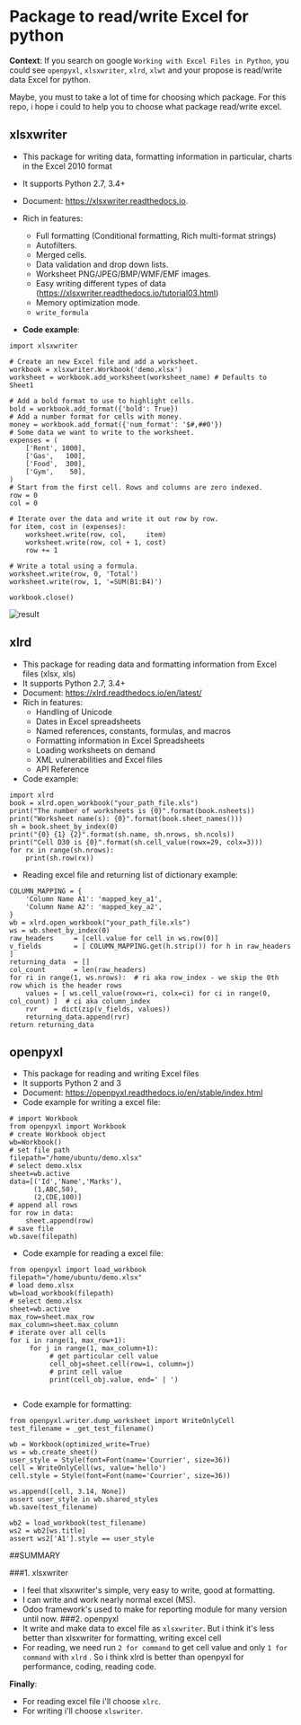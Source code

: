 # Package to read/write Excel for python
**Context**: If you search on google  `Working with Excel Files in Python`, you could see `openpyxl`, `xlsxwriter`, `xlrd`, `xlwt`
and your propose is read/write data Excel for python.

Maybe, you must to take a lot of time for choosing which package. For this repo, i hope i could to help you to choose what package read/write excel.


## xlsxwriter
- This package for writing data, formatting information in particular, charts in the Excel 2010 format 
- It supports Python 2.7, 3.4+
- Document: https://xlsxwriter.readthedocs.io.
- Rich in features:
    - Full formatting (Conditional formatting, Rich multi-format strings)
    - Autofilters.
    - Merged cells.
    - Data validation and drop down lists.
    - Worksheet PNG/JPEG/BMP/WMF/EMF images.
    - Easy writing different types of data (https://xlsxwriter.readthedocs.io/tutorial03.html)
    - Memory optimization mode.
    - `write_formula`

- **Code example**:
```
import xlsxwriter

# Create an new Excel file and add a worksheet.
workbook = xlsxwriter.Workbook('demo.xlsx')
worksheet = workbook.add_worksheet(worksheet_name) # Defaults to Sheet1

# Add a bold format to use to highlight cells.
bold = workbook.add_format({'bold': True})
# Add a number format for cells with money.
money = workbook.add_format({'num_format': '$#,##0'})
# Some data we want to write to the worksheet.
expenses = (
    ['Rent', 1000],
    ['Gas',   100],
    ['Food',  300],
    ['Gym',    50],
)
# Start from the first cell. Rows and columns are zero indexed.
row = 0
col = 0

# Iterate over the data and write it out row by row.
for item, cost in (expenses):
    worksheet.write(row, col,     item)
    worksheet.write(row, col + 1, cost)
    row += 1

# Write a total using a formula.
worksheet.write(row, 0, 'Total')
worksheet.write(row, 1, '=SUM(B1:B4)')

workbook.close()

```
![result](https://xlsxwriter.readthedocs.io/_images/tutorial01.png)

## xlrd
- This package for reading data and formatting information from Excel files (xlsx, xls)
- It supports Python 2.7, 3.4+
- Document: https://xlrd.readthedocs.io/en/latest/
- Rich in features:
    - Handling of Unicode
    - Dates in Excel spreadsheets
    - Named references, constants, formulas, and macros
    - Formatting information in Excel Spreadsheets
    - Loading worksheets on demand
    - XML vulnerabilities and Excel files
    - API Reference
- Code example:
```
import xlrd
book = xlrd.open_workbook("your_path_file.xls")
print("The number of worksheets is {0}".format(book.nsheets))
print("Worksheet name(s): {0}".format(book.sheet_names()))
sh = book.sheet_by_index(0)
print("{0} {1} {2}".format(sh.name, sh.nrows, sh.ncols))
print("Cell D30 is {0}".format(sh.cell_value(rowx=29, colx=3)))
for rx in range(sh.nrows):
    print(sh.row(rx))
```
- Reading excel file and returning list of dictionary example:

```
COLUMN_MAPPING = {
    'Column Name A1': 'mapped_key_a1',
    'Column Name A2': 'mapped_key_a2',
}
wb = xlrd.open_workbook("your_path_file.xls")
ws = wb.sheet_by_index(0)
raw_headers     = [cell.value for cell in ws.row(0)]
v_fields        = [ COLUMN_MAPPING.get(h.strip()) for h in raw_headers ]
returning_data  = []
col_count       = len(raw_headers)
for ri in range(1, ws.nrows):  # ri aka row_index - we skip the 0th row which is the header rows
    values = [ ws.cell_value(rowx=ri, colx=ci) for ci in range(0, col_count) ]  # ci aka column_index
    rvr    = dict(zip(v_fields, values))
    returning_data.append(rvr)
return returning_data
```


## openpyxl
- This package for reading and writing Excel files 
- It supports Python 2 and 3
- Document: https://openpyxl.readthedocs.io/en/stable/index.html
- Code example for writing a excel file:
```
# import Workbook
from openpyxl import Workbook
# create Workbook object
wb=Workbook()
# set file path
filepath="/home/ubuntu/demo.xlsx"
# select demo.xlsx
sheet=wb.active
data=[('Id','Name','Marks'),
      (1,ABC,50),
      (2,CDE,100)]
# append all rows
for row in data:
    sheet.append(row)
# save file
wb.save(filepath)
```
- Code example for reading a excel file:
```
from openpyxl import load_workbook
filepath="/home/ubuntu/demo.xlsx"
# load demo.xlsx 
wb=load_workbook(filepath)
# select demo.xlsx
sheet=wb.active
max_row=sheet.max_row
max_column=sheet.max_column
# iterate over all cells
for i in range(1, max_row+1):
     for j in range(1, max_column+1):
          # get particular cell value    
          cell_obj=sheet.cell(row=i, column=j)
          # print cell value     
          print(cell_obj.value, end=' | ')
   
```
- Code example for formatting:
```
from openpyxl.writer.dump_worksheet import WriteOnlyCell
test_filename = _get_test_filename()

wb = Workbook(optimized_write=True)
ws = wb.create_sheet()
user_style = Style(font=Font(name='Courrier', size=36))
cell = WriteOnlyCell(ws, value='hello')
cell.style = Style(font=Font(name='Courrier', size=36))

ws.append([cell, 3.14, None])
assert user_style in wb.shared_styles
wb.save(test_filename)

wb2 = load_workbook(test_filename)
ws2 = wb2[ws.title]
assert ws2['A1'].style == user_style 
```

##SUMMARY

###1. xlsxwriter
- I feel that xlsxwriter's simple, very easy to write, good at formatting.
- I can write and work nearly normal excel (MS). 
- Odoo framework's used to make for reporting module for many version until now.
###2. openpyxl 
- It write and make data to excel file as `xlsxwriter`. But i think it's less better than xlsxwriter for formatting, writing excel cell
- For reading, we need run `2 for command` to get cell value and only `1 for command` with `xlrd` .
So i think xlrd is better than openpyxl for performance, coding, reading code.

**Finally**:
- For reading excel file i'll choose `xlrc`.
- For writing i'll choose `xlswriter`.

